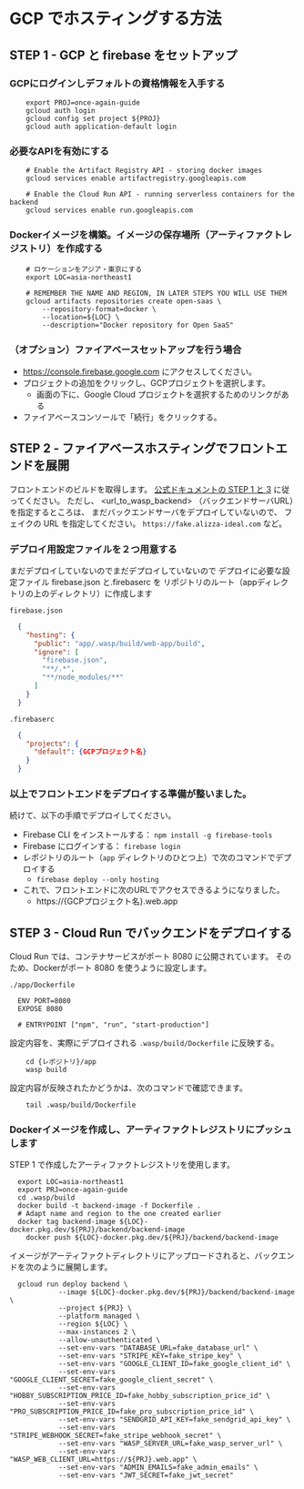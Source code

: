 # GCP でホスティングする方法

## STEP 1 - GCP と firebase をセットアップ

### GCPにログインしデフォルトの資格情報を入手する

```shell
    export PROJ=once-again-guide
    gcloud auth login
    gcloud config set project ${PROJ}
    gcloud auth application-default login
```

### 必要なAPIを有効にする

```shell
    # Enable the Artifact Registry API - storing docker images
    gcloud services enable artifactregistry.googleapis.com

    # Enable the Cloud Run API - running serverless containers for the backend
    gcloud services enable run.googleapis.com
```

### Dockerイメージを構築。イメージの保存場所（アーティファクトレジストリ）を作成する

```shell
    # ロケーションをアジア・東京にする
    export LOC=asia-northeast1
    
    # REMEMBER THE NAME AND REGION, IN LATER STEPS YOU WILL USE THEM
    gcloud artifacts repositories create open-saas \
        --repository-format=docker \
        --location=${LOC} \
        --description="Docker repository for Open SaaS"
```

### （オプション）ファイアベースセットアップを行う場合
* https://console.firebase.google.com にアクセスしてください。
* プロジェクトの追加をクリックし、GCPプロジェクトを選択します。
  * 画面の下に、Google Cloud プロジェクトを選択するためのリンクがある
* ファイアベースコンソールで「続行」をクリックする。

## STEP 2 - ファイアベースホスティングでフロントエンドを展開

フロントエンドのビルドを取得します。
[公式ドキュメントの STEP 1 と 3](https://wasp-lang.dev/docs/0.11.8/advanced/deployment/manually#1-generating-deployable-code) に従ってください。
ただし、 <url_to_wasp_backend> （バックエンドサーバURL）を指定するところは、
まだバックエンドサーバをデプロイしていないので、
フェイクの URL を指定してください。
`https://fake.alizza-ideal.com` など。


### デプロイ用設定ファイルを２つ用意する
まだデプロイしていないのでまだデプロイしていないので
デプロイに必要な設定ファイル firebase.json と.firebaserc を
リポジトリのルート（appディレクトリの上のディレクトリ）に作成します

`firebase.json`

```json
  {
    "hosting": {
      "public": "app/.wasp/build/web-app/build",
      "ignore": [
        "firebase.json",
        "**/.*",
        "**/node_modules/**"
      ]
    }
  }
```

`.firebaserc`

```json
  {
    "projects": {
      "default": {GCPプロジェクト名}
    }
  }
```

### 以上でフロントエンドをデプロイする準備が整いました。

続けて、以下の手順でデプロイしてください。

* Firebase CLI をインストールする： `npm install -g firebase-tools`
* Firebase にログインする： `firebase login`
* レポジトリのルート（`app` ディレクトリのひとつ上）で次のコマンドでデプロイする
  * `firebase deploy --only hosting`
* これで、フロントエンドに次のURLでアクセスできるようになりました。
  * https://{GCPプロジェクト名}.web.app

## STEP 3 - Cloud Run でバックエンドをデプロイする

Cloud Run では、コンテナサービスがポート 8080 に公開されています。
そのため、Dockerがポート 8080 を使うように設定します。

`./app/Dockerfile`

```
  ENV PORT=8080
  EXPOSE 8080

  # ENTRYPOINT ["npm", "run", "start-production"]
```

設定内容を、実際にデプロイされる `.wasp/build/Dockerfile` に反映する。

```shell
    cd {レポジトリ}/app
    wasp build
```

設定内容が反映されたかどうかは、次のコマンドで確認できます。

```shell
    tail .wasp/build/Dockerfile
```

### Dockerイメージを作成し、アーティファクトレジストリにプッシュします

STEP 1 で作成したアーティファクトレジストリを使用します。

```shell
  export LOC=asia-northeast1
  export PRJ=once-again-guide
  cd .wasp/build
  docker build -t backend-image -f Dockerfile .
  # Adapt name and region to the one created earlier
  docker tag backend-image ${LOC}-docker.pkg.dev/${PRJ}/backend/backend-image
    docker push ${LOC}-docker.pkg.dev/${PRJ}/backend/backend-image 
```

イメージがアーティファクトディレクトリにアップロードされると、バックエンドを次のように展開します。

```shell
  gcloud run deploy backend \
            --image ${LOC}-docker.pkg.dev/${PRJ}/backend/backend-image \
            --project ${PRJ} \
            --platform managed \
            --region ${LOC} \
            --max-instances 2 \
            --allow-unauthenticated \
            --set-env-vars "DATABASE_URL=fake_database_url" \
            --set-env-vars "STRIPE_KEY=fake_stripe_key" \
            --set-env-vars "GOOGLE_CLIENT_ID=fake_google_client_id" \
            --set-env-vars "GOOGLE_CLIENT_SECRET=fake_google_client_secret" \
            --set-env-vars "HOBBY_SUBSCRIPTION_PRICE_ID=fake_hobby_subscription_price_id" \
            --set-env-vars "PRO_SUBSCRIPTION_PRICE_ID=fake_pro_subscription_price_id" \
            --set-env-vars "SENDGRID_API_KEY=fake_sendgrid_api_key" \
            --set-env-vars "STRIPE_WEBHOOK_SECRET=fake_stripe_webhook_secret" \
            --set-env-vars "WASP_SERVER_URL=fake_wasp_server_url" \
            --set-env-vars "WASP_WEB_CLIENT_URL=https://${PRJ}.web.app" \
            --set-env-vars "ADMIN_EMAILS=fake_admin_emails" \
            --set-env-vars "JWT_SECRET=fake_jwt_secret"
```
